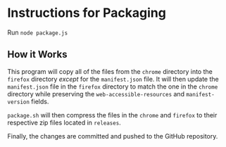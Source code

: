# Instructions for Packaging

Run `node package.js`

## How it Works

This program will copy all of the files from the `chrome` directory into the `firefox` directory *except* for the `manifest.json` file. It will then update the `manifest.json` file in the `firefox` directory to match the one in the `chrome` directory while preserving the `web-accessible-resources` and `manifest-version` fields.

`package.sh` will then compress the files in the `chrome` and `firefox` to their respective zip files located in `releases`. 

Finally, the changes are committed and pushed to the GitHub repository.